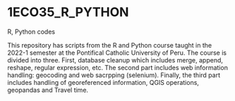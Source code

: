 # 1ECO35_R_PYTHON
R, Python codes 

This repository has scripts from the R and Python course taught in the 2022-1 semester at the Pontifical Catholic University of Peru. The course is divided into three. First, database cleanup which includes merge, append, reshape, regular expression, etc. The second part includes web information handling: geocoding and web sacrpping (selenium). Finally, the third part includes handling of georeferenced information, QGIS operations, geopandas and Travel time.
